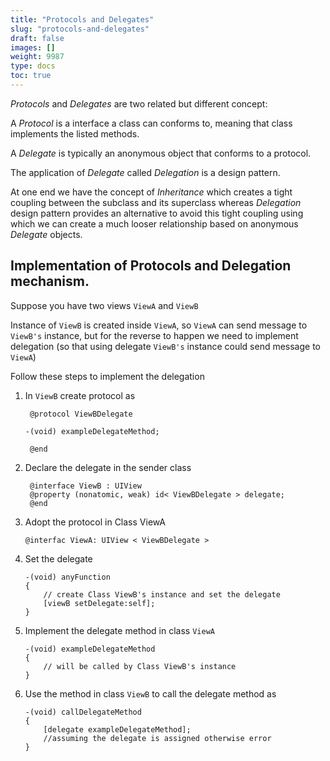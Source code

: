 ```yaml
---
title: "Protocols and Delegates"
slug: "protocols-and-delegates"
draft: false
images: []
weight: 9987
type: docs
toc: true
---
```


*Protocols* and *Delegates* are two related but different concept:

A *Protocol* is a interface a class can conforms to, meaning that class implements the listed methods.

A *Delegate* is typically an anonymous object that conforms to a protocol.

The application of *Delegate* called *Delegation* is a design pattern.

At one end we have the concept of *Inheritance* which creates a tight coupling between the subclass and its superclass whereas *Delegation* design pattern provides an alternative to avoid this tight coupling using which we can create a much looser relationship based on anonymous *Delegate* objects.

## Implementation of Protocols and Delegation mechanism.
Suppose you have two views `ViewA` and `ViewB`

Instance of `ViewB` is created inside `ViewA`, so `ViewA` can send message to `ViewB's` instance, but for the reverse to happen we need to implement delegation (so that using delegate `ViewB's` instance could send message to `ViewA`)

Follow these steps to implement the delegation

1. In `ViewB` create protocol as

        @protocol ViewBDelegate 
    
       -(void) exampleDelegateMethod;
    
        @end

2. Declare the delegate in the sender class

        @interface ViewB : UIView
        @property (nonatomic, weak) id< ViewBDelegate > delegate;
        @end

3. Adopt the protocol in Class ViewA

   `@interfac ViewA: UIView < ViewBDelegate >`

4. Set the delegate
    
       -(void) anyFunction   
       {
           // create Class ViewB's instance and set the delegate
           [viewB setDelegate:self];
       }

5. Implement the delegate method in class `ViewA`

       -(void) exampleDelegateMethod
       {
           // will be called by Class ViewB's instance
       }

6. Use the method in class `ViewB` to call the delegate method as

       -(void) callDelegateMethod
       {
           [delegate exampleDelegateMethod];
           //assuming the delegate is assigned otherwise error
       }

